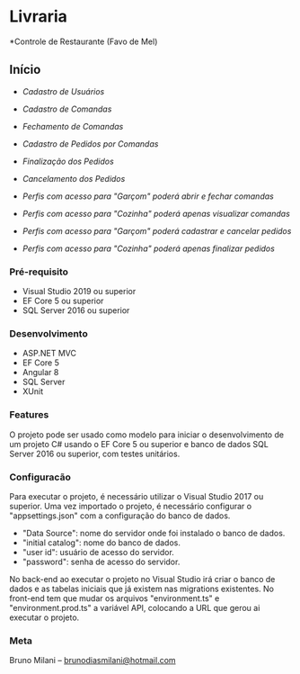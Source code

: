 # Livraria

*Controle de Restaurante (Favo de Mel)

## Início

* *Cadastro de Usuários*
* *Cadastro de Comandas*
* *Fechamento de Comandas*
* *Cadastro de Pedidos por Comandas*
* *Finalização dos Pedidos*
* *Cancelamento dos Pedidos*


* *Perfis com acesso para "Garçom" poderá abrir e fechar comandas*
* *Perfis com acesso para "Cozinha" poderá apenas visualizar comandas*

* *Perfis com acesso para "Garçom" poderá cadastrar e cancelar pedidos*
* *Perfis com acesso para "Cozinha" poderá apenas finalizar pedidos*


### Pré-requisito

* Visual Studio 2019 ou superior
* EF Core 5 ou superior
* SQL Server 2016 ou superior

### Desenvolvimento

* ASP.NET MVC
* EF Core 5
* Angular 8
* SQL Server
* XUnit

### Features
O projeto pode ser usado como modelo para iniciar o desenvolvimento de um projeto C# usando o EF Core 5 ou superior e banco de dados SQL Server 2016 ou superior, com testes unitários.

### Configuracão
Para executar o projeto, é necessário utilizar o Visual Studio 2017 ou superior. Uma vez importado o projeto, é necessário configurar o "appsettings.json" com a configuração do banco de dados.

* "Data Source": nome do servidor onde foi instalado o banco de dados.
* "initial catalog": nome do banco de dados.
* "user id": usuário de acesso do servidor.
* "password": senha de acesso do servidor.

No back-end ao executar o projeto no Visual Studio irá criar o banco de dados e as tabelas iniciais que já existem nas migrations existentes.
No front-end tem que mudar os arquivos "environment.ts" e "environment.prod.ts" a variável API, colocando a URL que gerou ai executar o projeto.


### Meta
Bruno Milani – brunodiasmilani@hotmail.com